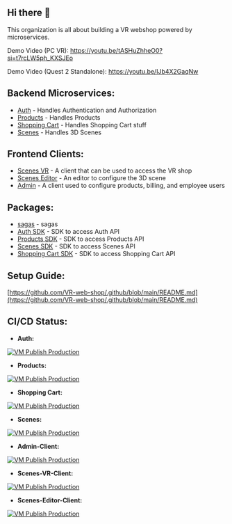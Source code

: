 ## Hi there 👋

This organization is all about building a VR webshop powered by microservices.

Demo Video (PC VR): https://youtu.be/tASHuZhheO0?si=t7rcLW5ph_KXSJEo

Demo Video (Quest 2 Standalone): https://youtu.be/IJb4X2GaqNw

## **Backend Microservices:**
* [Auth](https://github.com/VR-web-shop/Auth) - Handles Authentication and Authorization
* [Products](https://github.com/VR-web-shop/Products) - Handles Products
* [Shopping Cart](https://github.com/VR-web-shop/Shopping-Cart) - Handles Shopping Cart stuff
* [Scenes](https://github.com/VR-web-shop/Scenes) - Handles 3D Scenes

## **Frontend Clients:**
* [Scenes VR](https://github.com/VR-web-shop/Scenes-VR-Client) - A client that can be used to access the VR shop
* [Scenes Editor](https://github.com/VR-web-shop/Scenes-Editor-Client) - An editor to configure the 3D scene
* [Admin](https://github.com/VR-web-shop/Admin-Client) - A client used to configure products, billing, and employee users

## **Packages:**
* [sagas](https://github.com/VR-web-shop/Sagas/pkgs/npm/sagas) - sagas
* [Auth SDK](https://github.com/VR-web-shop/Auth/pkgs/npm/auth) - SDK to access Auth API
* [Products SDK](https://github.com/VR-web-shop/Products/pkgs/npm/products) - SDK to access Products API
* [Scenes SDK](https://github.com/VR-web-shop/Scenes/pkgs/npm/scenes) - SDK to access Scenes API
* [Shopping Cart SDK](https://github.com/VR-web-shop/Shopping-Cart/pkgs/npm/shopping-cart) - SDK to access Shopping Cart API

## **Setup Guide:**
[https://github.com/VR-web-shop/.github/blob/main/README.md](https://github.com/VR-web-shop/.github/blob/main/README.md)

## **CI/CD Status:**

* **Auth:**
 
[![VM Publish Production](https://github.com/VR-web-shop/Auth/actions/workflows/vm-publish-production.yml/badge.svg)](https://github.com/VR-web-shop/Auth/actions/workflows/vm-publish-production.yml)

* **Products:**

[![VM Publish Production](https://github.com/VR-web-shop/Products/actions/workflows/vm-publish-production.yml/badge.svg)](https://github.com/VR-web-shop/Products/actions/workflows/vm-publish-production.yml)

* **Shopping Cart:**

[![VM Publish Production](https://github.com/VR-web-shop/Shopping-Cart/actions/workflows/vm-publish-production.yml/badge.svg)](https://github.com/VR-web-shop/Shopping-Cart/actions/workflows/vm-publish-production.yml)

* **Scenes:**

[![VM Publish Production](https://github.com/VR-web-shop/Scenes/actions/workflows/vm-publish-production.yml/badge.svg)](https://github.com/VR-web-shop/Scenes/actions/workflows/vm-publish-production.yml)

* **Admin-Client:**

[![VM Publish Production](https://github.com/VR-web-shop/Admin-Client/actions/workflows/vm-publish-production.yml/badge.svg)](https://github.com/VR-web-shop/Admin-Client/actions/workflows/vm-publish-production.yml)

* **Scenes-VR-Client:**

[![VM Publish Production](https://github.com/VR-web-shop/Scenes-VR-Client/actions/workflows/vm-publish-production.yml/badge.svg)](https://github.com/VR-web-shop/Scenes-VR-Client/actions/workflows/vm-publish-production.yml)

* **Scenes-Editor-Client:**

[![VM Publish Production](https://github.com/VR-web-shop/Scenes-Editor-Client/actions/workflows/vm-publish-production.yml/badge.svg)](https://github.com/VR-web-shop/Scenes-Editor-Client/actions/workflows/vm-publish-production.yml)
